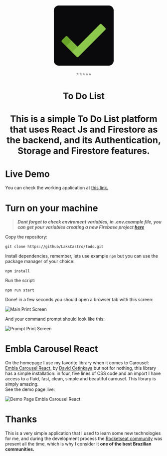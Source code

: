 <p align="center">
    <img src="./src/assets/logo192.png" alt="To Do List Logo" />
<p>
<p align="center">⭐⭐⭐⭐⭐</p>
<h1 align="center">
    To Do List
<h1>
<p align="center">This is a simple To Do List platform that uses React Js and Firestore as the backend, and its Authentication, Storage and Firestore features.</p>


# Live Demo
You can check the working application at [this link.](https://lakscastro.github.io/todo/)

# Turn on your machine
>  _**Dont forget to check enviroment variables, in .env.example file, you can get your variables creating a new Firebase project [here](https://console.firebase.google.com/)**_

Copy the repository:

    git clone https://github/LaksCastro/todo.git
    
Install dependencies, remember, lets use example `npm` but you can use the package manager of your choice:

    npm install
    
Run the script:

    npm run start
    
Done! in a few seconds you should open a browser tab with this screen:    

![Main Print Screen](https://firebasestorage.googleapis.com/v0/b/todo-dd76b.appspot.com/o/Captura%20de%20Tela%20(6).png?alt=media&token=5b94ff9a-74ce-41e7-b320-b7ba51a0f57f)
    
And your command prompt should look like this:    

![Prompt Print Screen](https://firebasestorage.googleapis.com/v0/b/todo-dd76b.appspot.com/o/Captura%20de%20Tela%20(7).png?alt=media&token=174249d5-e764-4304-a357-a86a7d2ca941)

# Embla Carousel React
On the homepage I use my favorite library when it comes to Carousel: [Embla Carousel React,](https://davidcetinkaya.github.io/embla-carousel/) by [David Cetinkaya](https://github.com/davidcetinkaya) but not for nothing, this library has a simple installation: in four, five lines of CSS code and an import I have access to a fluid, fast, clean, simple and beautiful carousel. This library is simply amazing.  
See the demo page live:

![Demo Page Embla Carousel React](https://firebasestorage.googleapis.com/v0/b/todo-dd76b.appspot.com/o/Captura%20de%20Tela%20(8).png?alt=media&token=9d6c183a-9e87-4ca1-a0e5-79996c15e9ce)

# Thanks
This is a very simple application that I used to learn some new technologies for me, and during the development process the [Rocketseat community](https://rocketseat.com.br/comunidade) was present all the time, which is why I consider it __one of the best Brazilian communities.__

